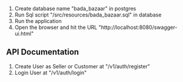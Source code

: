
1. Create database name "bada_bazaar" in postgres
2. Run Sql script "/src/resources/bada_bazaar.sql" in database
3. Run the application
4. Open the browser and hit the URL "http://localhost:8080/swagger-ui.html"

## API Documentation
1. Create User as Seller or Customer at "/v1/auth/register"
2. Login User at "/v1/auth/login"